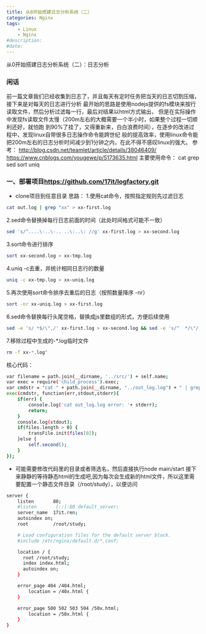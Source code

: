 ```yaml
---
title: 从0开始搭建日志分析系统（二）
categories: Nginx
tags: 
    - Linux
    - Nginx
#description: 
#date: 
---
```


从0开始搭建日志分析系统（二）：日志分析
<!-- more -->

### 闲话
前一篇文章我们已经收集到日志了，并且每天有定时任务把当天的日志切割压缩，接下来是对每天的日志进行分析
最开始的思路是使用nodejs提供的fs模块来按行读取文件，然后分析过滤每一行，最后对结果以html方式输出，
但是在实际操作中发现fs读取文件太慢（200m左右的大概需要一个半小时，如果整个过程一切顺利还好，就怕跑
到90%了挂了，又得重新来，白白浪费时间），在逐步的改进过程中，发现linux自带很多日志操作命令能跨世纪
般的提高效率，使用linux命令能把200m左右的日志分析时间减少到1分钟之内，在此不得不感叹linux的强大。
参考：
<http://blog.csdn.net/teamlet/article/details/38046409/>
<https://www.cnblogs.com/yougewe/p/5173635.html>
主要使用命令：
cat grep sed sort uniq

### 一、部署项目<https://github.com/17it/logfactory.git>
+ clone项目到任意目录
思路：
1.使用cat命令，按照指定规则先过滤日志
```bash
cat out.log | grep "xx" > xx-first.log
```
2.sed命令替换掉每行日志前面的时间（此处时间格式可能不一致）
```bash
sed 's/^....\-..\-.. ..\:..\: //g' xx-first.log > xx-second.log
```
3.sort命令进行排序
```bash
sort xx-second.log > xx-tmp.log
```
4.uniq -c去重，并统计相同日志行的数量
```bash
uniq -c xx-tmp.log > xx-uniq.log
```
5.再次使用sort命令排序去重后的日志（按照数量降序 -nr）
```bash
sort -nr xx-uniq.log > xx-first.log
```
6.sed命令替换每行头尾空格，替换成js里数组的形式，方便后续使用
```bash
sed -e 's/ *$/\",/' xx-first.log > xx-second.log && sed -e 's/^  */\"/' xx-second.log > xx.log
```
7.移除过程中生成的-*.log临时文件
```bash
rm -f xx-*.log"
```

核心代码：
```bash
var filename = path.join(__dirname, '../src/') + self.name;
var exec = require('child_process').exec;
var cmdstr = "cat " + path.join(__dirname, "../out_log.log") + " | grep " + self.name + ":http > " + filename + "-first.log && sed 's/^....\-..\-.. ..\:..\: //g' " + filename + "-first.log > " + filename + "-second.log && sort " + filename + "-second.log > " + filename + "-tmp.log && uniq -c " + filename + "-tmp.log > " + filename + "-uniq.log && sort -nr " + filename + "-uniq.log > " + filename + "-first.log && sed -e 's/ *$/\",/' " + filename + "-first.log > " + filename + "-second.log && sed -e 's/^  */\"/' " + filename + "-second.log > " + filename + ".log && rm -f " + filename + "-*.log";
exec(cmdstr, function(err,stdout,stderr){
    if(err) {
        console.log('cat out_log.log error: '+ stderr);
        return;
    }
    console.log(stdout);
    if(files.length > 0) {
        transFile.init(files[0]);
    }else {
        self.second();
    }
});
```
+ 可能需要修改代码里的目录或者筛选名，然后直接执行node main/start
接下来静静的等待静态html的生成吧,因为每次会生成新的html文件，所以这里需要配置一个静态文件目录（/root/study），以便访问
```bash
server {
    listen       80;
    #listen       [::]:80 default_server;
    server_name  17it.ren;
    autoindex on;
    root         /root/study;

    # Load configuration files for the default server block.
    #include /etc/nginx/default.d/*.conf;

    location / {
      root /root/study;
      index index.html;
      autoindex on;
    }

    error_page 404 /404.html;
        location = /40x.html {
    }

    error_page 500 502 503 504 /50x.html;
        location = /50x.html {
    }
}
```